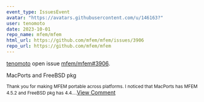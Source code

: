 ```yaml
---
event_type: IssuesEvent
avatar: "https://avatars.githubusercontent.com/u/146163?"
user: tenomoto
date: 2023-10-01
repo_name: mfem/mfem
html_url: https://github.com/mfem/mfem/issues/3906
repo_url: https://github.com/mfem/mfem
---
```


<a href='https://github.com/tenomoto' target='_blank'>tenomoto</a> open issue <a href='https://github.com/mfem/mfem/issues/3906' target='_blank'>mfem/mfem#3906</a>.

<p>MacPorts and FreeBSD pkg</p><small>Thank you for making MFEM portable across platforms. I noticed that MacPorts has MFEM 4.5.2 and FreeBSD pkg has 4.4....</small><a href='https://github.com/mfem/mfem/issues/3906' target='_blank'>View Comment</a>